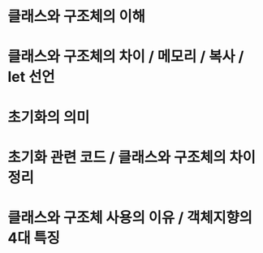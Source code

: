 # 클래스와 구조체의 이해 
# 클래스와 구조체의 차이 / 메모리 / 복사 / let 선언 
# 초기화의 의미 
# 초기화 관련 코드 / 클래스와 구조체의 차이 정리 
# 클래스와 구조체 사용의 이유 / 객체지향의 4대 특징 
